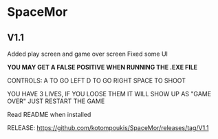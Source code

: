 # SpaceMor
V1.1
-------------------
Added play screen and game over screen
Fixed some UI

**YOU MAY GET A FALSE POSITIVE WHEN RUNNING THE .EXE FILE**

CONTROLS:
A TO GO LEFT
D TO GO RIGHT
SPACE TO SHOOT

YOU HAVE 3 LIVES, IF YOU LOOSE THEM IT WILL SHOW UP AS "GAME OVER" JUST RESTART THE GAME

Read README when installed

RELEASE:
https://github.com/kotompoukis/SpaceMor/releases/tag/V1.1
